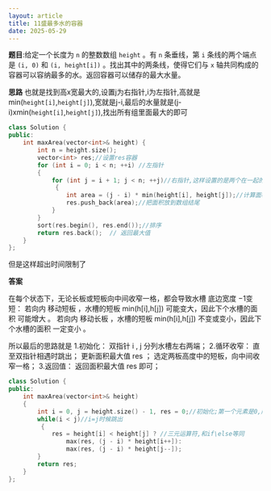 ```yaml
---
layout: article
title: 11盛最多水的容器
date: 2025-05-29
---
```

**题目**:给定一个长度为 `n` 的整数数组 `height` 。有 `n` 条垂线，第 `i` 条线的两个端点是 `(i, 0)` 和 `(i, height[i])` 。找出其中的两条线，使得它们与 `x` 轴共同构成的容器可以容纳最多的水。返回容器可以储存的最大水量。

**思路**
也就是找到高x宽最大的,设置j为右指针,i为左指针,高就是min(`height[i]`,`height[j]`),宽就是j-i,最后的水量就是(j-i)xmin(`height[i]`,`height[j]`),找出所有组里面最大的即可

```cpp
class Solution {
public:
    int maxArea(vector<int>& height) {
        int n = height.size();
        vector<int> res;//设置res容器
        for (int i = 0; i < n; ++i) //左指针
        {
            for (int j = i + 1; j < n; ++j)//右指针,这样设置的是两个在一起的指针,依次向后移动
             {
                int area = (j - i) * min(height[i], height[j]);//计算面积
                res.push_back(area);//把面积放到数组结尾
            }
        }
        sort(res.begin(), res.end());//排序
        return res.back();  // 返回最大值
    }
};
```
但是这样超出时间限制了



**答案**

在每个状态下，无论长板或短板向中间收窄一格，都会导致水槽 底边宽度 −1​ 变短：
若向内 移动短板 ，水槽的短板 min(h[i],h[j]) 可能变大，因此下个水槽的面积 可能增大 。
若向内 移动长板 ，水槽的短板 min(h[i],h[j])​ 不变或变小，因此下个水槽的面积 一定变小 。

所以最后的思路就是
1.初始化： 双指针 i , j 分列水槽左右两端；
2.循环收窄： 直至双指针相遇时跳出；
更新面积最大值 res ；
选定两板高度中的短板，向中间收窄一格；
3.返回值： 返回面积最大值 res 即可；
```cpp
class Solution {
public:
    int maxArea(vector<int>& height) 
    {
        int i = 0, j = height.size() - 1, res = 0;//初始化;第一个元素是0,所以需要height.size()也就是总数-1,是最后一个元素
        while(i < j)//i=j时候跳出
         {
            res = height[i] < height[j] ? //三元运算符,和if\else等同
                max(res, (j - i) * height[i++]): 
                max(res, (j - i) * height[j--]); 
        }
        return res;
    }
};
```



